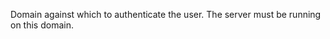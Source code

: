 Domain against which to authenticate the user. The
            server must be running on this domain.
